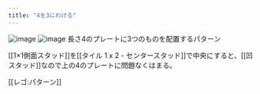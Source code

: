 ```yaml
---
title: "4を3にわける"
---
```


![image](https://gyazo.com/9359eee80e32f4c6bcca0d91a9531681/thumb/1000)
![image](https://gyazo.com/a51d98155aab093bd903deac5d3fcf62/thumb/1000)
長さ4のプレートに3つのものを配置するパターン

[[1×1側面スタッド]]を[[タイル 1 x 2 - センタースタッド]]で中央にすると、[[凹スタッド]]なので上の4のプレートに問題なくはまる。

[[レゴ:パターン]]
